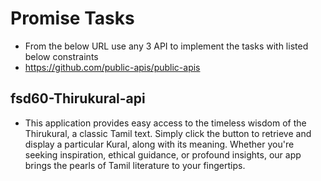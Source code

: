  # Promise Tasks
  - From the below URL use any 3 API to implement the tasks with listed below constraints
  - https://github.com/public-apis/public-apis
 ## fsd60-Thirukural-api
  - This application provides easy access to the timeless wisdom of the Thirukural, a classic Tamil text. Simply click the button to retrieve and display a particular Kural,
along with its meaning. Whether you're seeking inspiration, ethical guidance, or profound insights,
our app brings the pearls of Tamil literature to your fingertips.
